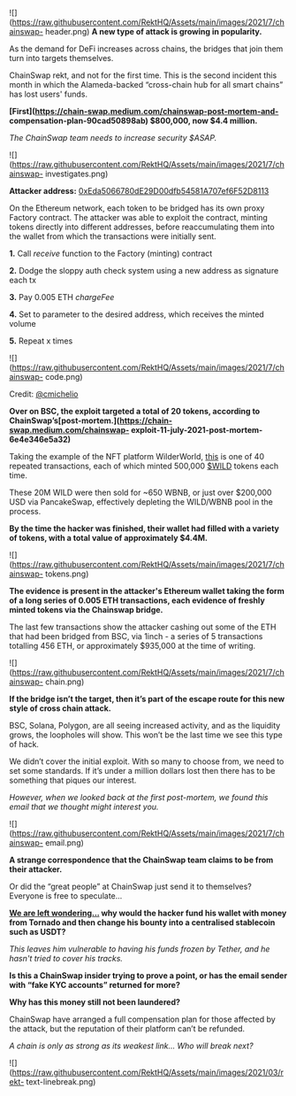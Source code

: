 ![](https://raw.githubusercontent.com/RektHQ/Assets/main/images/2021/7/chainswap-
header.png) **A new type of attack is growing in popularity.**

As the demand for DeFi increases across chains, the bridges that join them
turn into targets themselves.

ChainSwap rekt, and not for the first time. This is the second incident this
month in which the Alameda-backed “cross-chain hub for all smart chains” has
lost users' funds.

 **[First](https://chain-swap.medium.com/chainswap-post-mortem-and-
compensation-plan-90cad50898ab) $800,000, now $4.4 million.**

 _The ChainSwap team needs to increase security $ASAP._

![](https://raw.githubusercontent.com/RektHQ/Assets/main/images/2021/7/chainswap-
investigates.png)

 **Attacker address:**
[0xEda5066780dE29D00dfb54581A707ef6F52D8113](https://etherscan.io/address/0xEda5066780dE29D00dfb54581A707ef6F52D8113)

On the Ethereum network, each token to be bridged has its own proxy Factory
contract. The attacker was able to exploit the contract, minting tokens
directly into different addresses, before reaccumulating them into the wallet
from which the transactions were initially sent.

 **1.** Call _receive_ function to the Factory (minting) contract

 **2.** Dodge the sloppy auth check system using a new address as signature
each tx

 **3.** Pay 0.005 ETH _chargeFee_

 **4.** Set to parameter to the desired address, which receives the minted
volume

 **5.** Repeat x times

![](https://raw.githubusercontent.com/RektHQ/Assets/main/images/2021/7/chainswap-
code.png)

Credit: [@cmichelio](https://twitter.com/cmichelio/status/1414035462164033541)

 **Over on BSC, the exploit targeted a total of 20 tokens, according to
ChainSwap’s[post-mortem.](https://chain-swap.medium.com/chainswap-
exploit-11-july-2021-post-mortem-6e4e346e5a32)**

Taking the example of the NFT platform WilderWorld,
[this](https://bscscan.com/tx/0x83b4adaf73ad34c5c53aa9b805579ed74bc1391c5297201e6457cde709dff723)
is one of 40 repeated transactions, each of which minted 500,000
[$WILD](https://www.coingecko.com/en/coins/wilder-world) tokens each time.

These 20M WILD were then sold for ~650 WBNB, or just over $200,000 USD via
PancakeSwap, effectively depleting the WILD/WBNB pool in the process.

 **By the time the hacker was finished, their wallet had filled with a variety
of tokens, with a total value of approximately $4.4M.**

![](https://raw.githubusercontent.com/RektHQ/Assets/main/images/2021/7/chainswap-
tokens.png)

 **The evidence is present in the attacker's Ethereum wallet taking the form
of a long series of 0.005 ETH transactions, each evidence of freshly minted
tokens via the Chainswap bridge.**

The last few transactions show the attacker cashing out some of the ETH that
had been bridged from BSC, via 1inch - a series of 5 transactions totalling
456 ETH, or approximately $935,000 at the time of writing.

![](https://raw.githubusercontent.com/RektHQ/Assets/main/images/2021/7/chainswap-
chain.png)

 **If the bridge isn’t the target, then it’s part of the escape route for this
new style of cross chain attack.**

BSC, Solana, Polygon, are all seeing increased activity, and as the liquidity
grows, the loopholes will show. This won’t be the last time we see this type
of hack.

We didn’t cover the initial exploit. With so many to choose from, we need to
set some standards. If it’s under a million dollars lost then there has to be
something that piques our interest.

 _However, when we looked back at the first post-mortem, we found this email
that we thought might interest you._

![](https://raw.githubusercontent.com/RektHQ/Assets/main/images/2021/7/chainswap-
email.png)

 **A strange correspondence that the ChainSwap team claims to be from their
attacker.**

Or did the “great people” at ChainSwap just send it to themselves? Everyone is
free to speculate...

 **[We are left wondering...](javascript:void\(0\)) why would the hacker fund
his wallet with money from Tornado and then change his bounty into a
centralised stablecoin such as USDT?**

 _This leaves him vulnerable to having his funds frozen by Tether, and he
hasn't tried to cover his tracks._

 **Is this a ChainSwap insider trying to prove a point, or has the email
sender with “fake KYC accounts” returned for more?**

 **Why has this money still not been laundered?**

ChainSwap have arranged a full compensation plan for those affected by the
attack, but the reputation of their platform can’t be refunded.

 _A chain is only as strong as its weakest link… Who will break next?_

![](https://raw.githubusercontent.com/RektHQ/Assets/main/images/2021/03/rekt-
text-linebreak.png)


